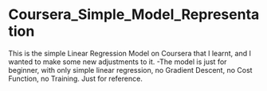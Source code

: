 # Coursera_Simple_Model_Representation
This is the simple Linear Regression Model on Coursera that I learnt, and I wanted to make some new adjustments to it.
-The model is just for beginner, with only simple linear regression, no Gradient Descent, no Cost Function, no Training. Just for reference.
